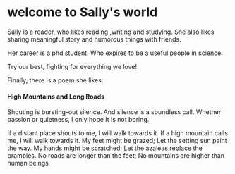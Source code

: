 
# welcome to Sally's world

Sally is a reader, who likes reading ,writing and studying. She also likes sharing meaningful story and humorous things with friends.

Her career is a phd student. Who expires to be a useful people in science.

Try our best, fighting  for everything we love!

Finally, there is a poem she likes:

#### High Mountains and Long Roads

Shouting is bursting-out silence.
And silence is a soundless call.
Whether passion or quietness,
I only hope
It is not boring.

If a distant place shouts to me,
I will walk towards it.
If a high mountain calls me,
I will walk towards it.
My feet might be grazed;
Let the setting sun paint the way.
My hands might be scratched;
Let the azaleas replace the brambles.
No roads are longer than the feet;
No mountains are higher than human beings
